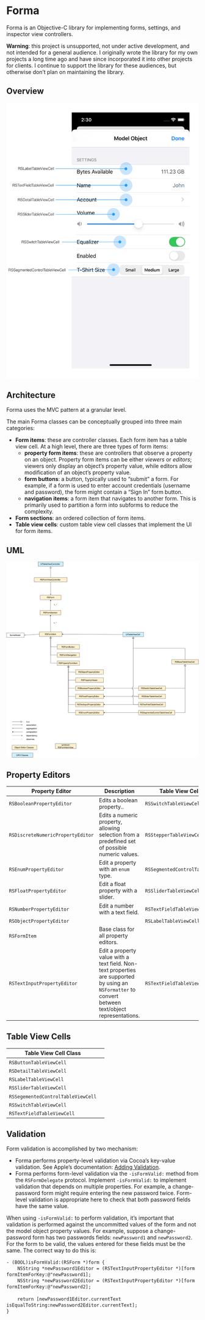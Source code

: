 # Forma

Forma is an Objective-C library for implementing forms, settings, and inspector view controllers.

**Warning**: this project is unsupported, not under active development, and not intended for a general audience. I originally wrote the library for my own projects a long time ago and have since incorporated it into other projects for clients. I continue to support the library for these audiences, but otherwise don’t plan on maintaining the library.

## Overview

![Overview](README.assets/Overview.svg)

## Architecture

Forma uses the MVC pattern at a granular level.

The main Forma classes can be conceptually grouped into three main categories:

- **Form items**: these are controller classes. Each form item has a table view cell. At a high level, there are three types of form items:
  - **property form items**: these are controllers that observe a property on an object. Property form items can be either *viewers* or *editors*; viewers only display an object’s property value, while editors allow modification of an object’s property value.
  - **form buttons**: a button, typically used to “submit” a form. For example, if a form is used to enter account credentials (username and password), the form might contain a “Sign In” form button.
  - **navigation items**: a form item that navigates to another form. This is primarily used to partition a form into subforms to reduce the complexity.
- **Form sections**: an ordered collection of form items.
- **Table view cells**: custom table view cell classes that implement the UI for form items.

## UML

![UML](README.assets/Forma%20UML.svg)

## Property Editors

| Property Editor             | Description                          | Table View Cell Class                             |
| --------------------------- | ------------------------------------ | ------------------------------------------------- |
| `RSBooleanPropertyEditor`   | Edits a boolean property.. | `RSSwitchTableViewCell` |
| `RSDiscreteNumericPropertyEditor` | Edits a numeric property, allowing selection from a predefined set of possible numeric values. | `RSStepperTableViewCell` |
| `RSEnumPropertyEditor` | Edit a property with an `enum` type. | `RSSegmentedControlTableViewCell` |
| `RSFloatPropertyEditor`     | Edit a float property with a slider. | `RSSliderTableViewCell`                           |
| `RSNumberPropertyEditor`    | Edit a number with a text field.     | `RSTextFieldTableViewCell`                        |
| `RSObjectPropertyEditor`    |                                      | `RSLabelTableViewCell` |
| `RSFormItem`          | Base class for all property editors. |   |
| `RSTextInputPropertyEditor` | Edit a property value with a text field. Non-text properties are supported by using an `NSFormatter` to convert between text/object representations. | `RSTextFieldTableViewCell`                        |

## Table View Cells

| Table View Cell Class              |      |
| ---------------------------------- | ---- |
| `RSButtonTableViewCell`            |      |
| `RSDetailTableViewCell`            |      |
| `RSLabelTableViewCell`             |      |
| `RSSliderTableViewCell`            |      |
| `RSSegementedControlTableViewCell` |      |
| `RSSwitchTableViewCell`            |      |
| `RSTextFieldTableViewCell`         |      |

## Validation

Form validation is accomplished by two mechanism:

- Forma performs property-level validation via Cocoa’s key-value validation. See Apple’s documentation: [Adding Validation](https://developer.apple.com/library/archive/documentation/Cocoa/Conceptual/KeyValueCoding/Validation.html).
- Forma performs form-level validation via the `-isFormValid:` method from the `RSFormDelegate` protocol. Implement `-isFormValid:` to implement validation that depends on multiple properties. For example, a change-password form might require entering the new password twice. Form-level validation is appropriate here to check that both password fields have the same value.

When using `-isFormValid:` to perform validation, it’s important that validation is performed against the uncommitted values of the form and not the model object property values. For example, suppose a change-password form has two passwords fields: `newPassword1` and `newPassword2`. For the form to be valid, the values entered for these fields must be the same. The correct way to do this is:

```objc
- (BOOL)isFormValid:(RSForm *)form {
	NSString *newPassword1Editor = (RSTextInputPropertyEditor *)[form formItemForKey:@"newPassword1];
	NSString *newPassword2Editor = (RSTextInputPropertyEditor *)[form formItemForKey:@"newPassword2];

	return [newPassword1Editor.currentText isEqualToString:newPassword2Editor.currentText];
}
```

